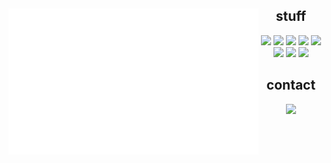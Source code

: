 <div align = "right">

<div align = "center">
  <img align = "left" width = "400" src="https://github.com/sme-ek/test/blob/master/generated/overview.svg">
  <h2> stuff </h2>
    <img src="https://img.shields.io/badge/Rust-white?style=for-the-badge&logo=rust&logoColor=pink">
    <img src="https://img.shields.io/badge/C-white?style=for-the-badge&logo=c&logoColor=pink">
    <img src="https://img.shields.io/badge/MySQL-white?style=for-the-badge&logo=mysql&logoColor=pink">
    <img src="https://img.shields.io/badge/apache_maven-white?style=for-the-badge&logo=apachemaven&logoColor=pink">
    <img src="https://img.shields.io/badge/Jenkins-white?style=for-the-badge&logo=Jenkins&logoColor=pink">
  <br>
    <img src="https://img.shields.io/badge/Debian-white?style=for-the-badge&logo=debian&logoColor=pink">
    <img src="https://img.shields.io/badge/freeBSD-white?style=for-the-badge&logo=freeBSD&logoColor=pink">
    <img src="https://img.shields.io/badge/mac%20os-white?style=for-the-badge&logo=apple&logoColor=pink">

  </div>
  <div align = "center">
  <h2> contact </h2>
    <img src="https://img.shields.io/badge/smeek@nyansec.com-white?style=for-the-badge&logo=xmpp&logoColor=pink">

  </div>
  </div>
